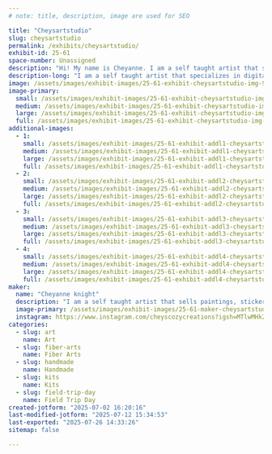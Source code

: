 ```yaml
---
# note: title, description, image are used for SEO

title: "Cheysartstudio"
slug: cheysartstudio
permalink: /exhibits/cheysartstudio/
exhibit-id: 25-61
space-number: Unassigned
description: "Hi! My name is Cheyanne. I am a self taught artist that specializes in digital art and crochet!"
description-long: "I am a self taught artist that specializes in digital art and crochet! I have a wide variety of crochet items ranging from small keychains and toys to Blankets and wearables. I also have a large selection of art work in a variety of forms like sticker, painting, art prints and more!"
image: /assets/images/exhibit-images/25-61-exhibit-cheysartstudio-img-9266-large.jpeg
image-primary: 
  small: /assets/images/exhibit-images/25-61-exhibit-cheysartstudio-img-9266-small.jpeg
  medium: /assets/images/exhibit-images/25-61-exhibit-cheysartstudio-img-9266-medium.jpeg
  large: /assets/images/exhibit-images/25-61-exhibit-cheysartstudio-img-9266-large.jpeg
  full: /assets/images/exhibit-images/25-61-exhibit-cheysartstudio-img-9266-full.jpeg
additional-images: 
  - 1:
    small: /assets/images/exhibit-images/25-61-exhibit-addl1-cheysartstudio-img-8487-small.jpeg
    medium: /assets/images/exhibit-images/25-61-exhibit-addl1-cheysartstudio-img-8487-medium.jpeg
    large: /assets/images/exhibit-images/25-61-exhibit-addl1-cheysartstudio-img-8487-large.jpeg
    full: /assets/images/exhibit-images/25-61-exhibit-addl1-cheysartstudio-img-8487-full.jpeg
  - 2:
    small: /assets/images/exhibit-images/25-61-exhibit-addl2-cheysartstudio-img-9263-small.jpeg
    medium: /assets/images/exhibit-images/25-61-exhibit-addl2-cheysartstudio-img-9263-medium.jpeg
    large: /assets/images/exhibit-images/25-61-exhibit-addl2-cheysartstudio-img-9263-large.jpeg
    full: /assets/images/exhibit-images/25-61-exhibit-addl2-cheysartstudio-img-9263-full.jpeg
  - 3:
    small: /assets/images/exhibit-images/25-61-exhibit-addl3-cheysartstudio-img-8486-small.jpeg
    medium: /assets/images/exhibit-images/25-61-exhibit-addl3-cheysartstudio-img-8486-medium.jpeg
    large: /assets/images/exhibit-images/25-61-exhibit-addl3-cheysartstudio-img-8486-large.jpeg
    full: /assets/images/exhibit-images/25-61-exhibit-addl3-cheysartstudio-img-8486-full.jpeg
  - 4:
    small: /assets/images/exhibit-images/25-61-exhibit-addl4-cheysartstudio-img-8529-small.jpeg
    medium: /assets/images/exhibit-images/25-61-exhibit-addl4-cheysartstudio-img-8529-medium.jpeg
    large: /assets/images/exhibit-images/25-61-exhibit-addl4-cheysartstudio-img-8529-large.jpeg
    full: /assets/images/exhibit-images/25-61-exhibit-addl4-cheysartstudio-img-8529-full.jpeg
maker: 
  name: "Cheyanne knight"
  description: "I am a self taught artist that sells paintings, stickers, art prints and crochet items all hand made and designed by me."
  image-primary: /assets/images/exhibit-images/25-61-maker-cheysartstudio-img-6263-medium.jpeg
  instagram: https://www.instagram.com/cheyscozycreations?igsh=MTlwMHk2cGI4dTUxcA%3D%3D&utm_source=qr
categories: 
  - slug: art
    name: Art
  - slug: fiber-arts
    name: Fiber Arts
  - slug: handmade
    name: Handmade
  - slug: kits
    name: Kits
  - slug: field-trip-day
    name: Field Trip Day
created-jotform: "2025-07-02 16:20:16"
last-modified-jotform: "2025-07-12 15:34:53"
last-exported: "2025-07-26 14:33:26"
sitemap: false

---
```

